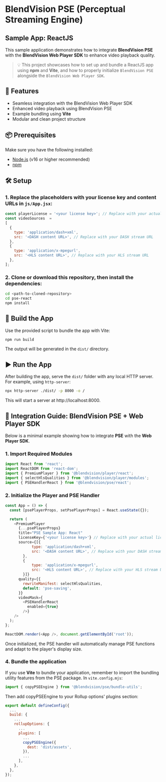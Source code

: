 # BlendVision PSE (Perceptual Streaming Engine)
## Sample App: ReactJS

This sample application demonstrates how to integrate **BlendVision PSE** with the **BlendVision Web Player SDK** to enhance video playback quality.

> 💡 This project showcases how to set up and bundle a ReactJS app using **npm** and **Vite**, and how to properly initialize `BlendVision PSE` alongside the `BlendVision Web Player SDK`.

## 🚀 Features

- Seamless integration with the BlendVision Web Player SDK
- Enhanced video playback using BlendVision PSE
- Example bundling using **Vite**
- Modular and clean project structure

## 📦 Prerequisites

Make sure you have the following installed:

- [Node.js](https://nodejs.org/) (v16 or higher recommended)
- [npm](https://www.npmjs.com/)

## 🛠️ Setup

### 1. Replace the placeholders with your license key and content URLs in `js/App.jsx`:
```js
const playerLicense = '<your license key>'; // Replace with your actual license key
const videoSources  = 
[
  {
    type: 'application/dash+xml',
    src: '<DASH content URL>', // Replace with your DASH stream URL
  },
  {
    type: 'application/x-mpegurl',
    src: '<HLS content URL>', // Replace with your HLS stream URL
  },
];
```

### 2. Clone or download this repository, then install the dependencies:

```bash
cd <path-to-cloned-repository>
cd pse-react
npm install
```

## 🔧 Build the App

Use the provided script to bundle the app with Vite:

```bash
npm run build
```

The output will be generated in the `dist/` directory.

## ▶️ Run the App

After building the app, serve the `dist/` folder with any local HTTP server. For example, using `http-server`:

```bash
npx http-server ./dist/ -p 8000 -o /
```

This will start a server at http://localhost:8000.

## 🎥 Integration Guide: BlendVision PSE + Web Player SDK

Below is a minimal example showing how to integrate **PSE** with the **Web Player SDK**.

### 1. Import Required Modules

```js
import React from 'react';
import ReactDOM from 'react-dom';
import { PremiumPlayer } from '@blendvision/player/react';
import { selectHlsQualities } from '@blendvision/player/modules';
import { PSEHandlerReact } from '@blendvision/pse/react';
```

### 2. Initialize the Player and PSE Handler

```js
const App = () => {
  const [psePlayerProps, setPsePlayerProps] = React.useState({});

  return (
    <PremiumPlayer
      {...psePlayerProps}
      title="PSE Sample App: React"
      licenseKey={'<your license key>'} // Replace with your actual license key
      source={[{
            type: 'application/dash+xml',
            src: '<DASH content URL>', // Replace with your DASH stream URL
        },
        {
            type: 'application/x-mpegurl',
            src: '<HLS content URL>', // Replace with your HLS stream URL
        }]}
      quality={{
        rewriteManifest: selectHlsQualities,
        default: 'pse-saving',
      }}
      videoMask={
        <PSEHandlerReact 
          enabled={true}
        />}
    />
  );
};

ReactDOM.render(<App />, document.getElementById('root'));
```

Once initialized, the PSE handler will automatically manage PSE functions and adapt to the player's display size.

### 4. Bundle the application

If you use **Vite** to bundle your application, remember to import the bundling utility features from the PSE package. In `vite.config.mjs`:
```js
import { copyPSEEngine } from '@blendvision/pse/bundle-utils';
```
Then add copyPSEEngine to your Rollup options' plugins section:
```js
export default defineConfig({
  ...
  build: {
    ...
    rollupOptions: {
      ...
      plugins: [
        ...
        copyPSEEngine({
          dest: 'dist/assets',
        }),
        ...
      ],
    },
  },
});
```
